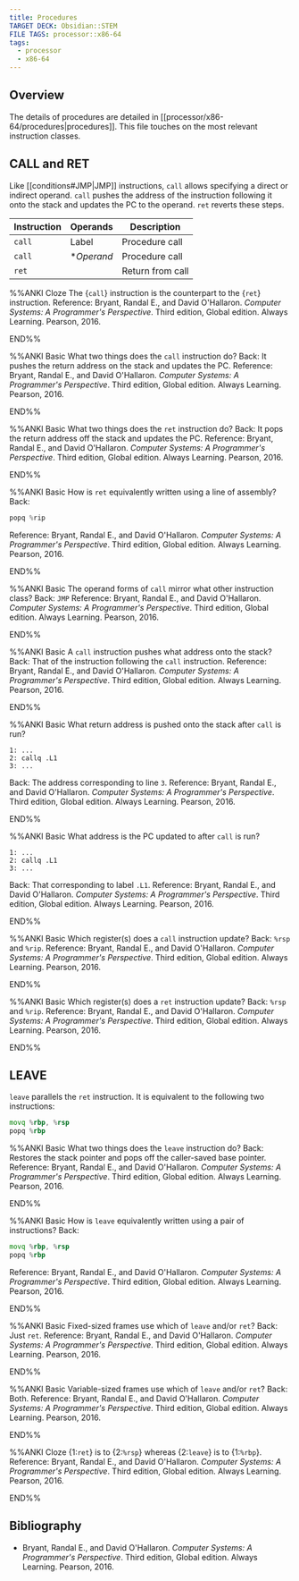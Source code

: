 ```yaml
---
title: Procedures
TARGET DECK: Obsidian::STEM
FILE TAGS: processor::x86-64
tags:
  - processor
  - x86-64
---
```


## Overview

The details of procedures are detailed in [[processor/x86-64/procedures|procedures]]. This file touches on the most relevant instruction classes.

## CALL and RET

Like [[conditions#JMP|JMP]] instructions, `call` allows specifying a direct or indirect operand. `call` pushes the address of the instruction following it onto the stack and updates the PC to the operand. `ret` reverts these steps.

| Instruction | Operands    | Description      |
| ----------- | ----------- | ---------------- |
| `call`      | Label       | Procedure call   |
| `call`      | \**Operand* | Procedure call   |
| `ret`       |             | Return from call |

%%ANKI
Cloze
The {`call`} instruction is the counterpart to the {`ret`} instruction.
Reference: Bryant, Randal E., and David O'Hallaron. *Computer Systems: A Programmer's Perspective*. Third edition, Global edition. Always Learning. Pearson, 2016.
<!--ID: 1728558288130-->
END%%

%%ANKI
Basic
What two things does the `call` instruction do?
Back: It pushes the return address on the stack and updates the PC.
Reference: Bryant, Randal E., and David O'Hallaron. *Computer Systems: A Programmer's Perspective*. Third edition, Global edition. Always Learning. Pearson, 2016.
<!--ID: 1728558288148-->
END%%

%%ANKI
Basic
What two things does the `ret` instruction do?
Back: It pops the return address off the stack and updates the PC.
Reference: Bryant, Randal E., and David O'Hallaron. *Computer Systems: A Programmer's Perspective*. Third edition, Global edition. Always Learning. Pearson, 2016.
<!--ID: 1728558288160-->
END%%

%%ANKI
Basic
How is `ret` equivalently written using a line of assembly?
Back:
```asm
popq %rip
```
Reference: Bryant, Randal E., and David O'Hallaron. *Computer Systems: A Programmer's Perspective*. Third edition, Global edition. Always Learning. Pearson, 2016.
<!--ID: 1731952634162-->
END%%

%%ANKI
Basic
The operand forms of `call` mirror what other instruction class?
Back: `JMP`
Reference: Bryant, Randal E., and David O'Hallaron. *Computer Systems: A Programmer's Perspective*. Third edition, Global edition. Always Learning. Pearson, 2016.
<!--ID: 1728558288165-->
END%%

%%ANKI
Basic
A `call` instruction pushes what address onto the stack?
Back: That of the instruction following the `call` instruction.
Reference: Bryant, Randal E., and David O'Hallaron. *Computer Systems: A Programmer's Perspective*. Third edition, Global edition. Always Learning. Pearson, 2016.
<!--ID: 1728558288171-->
END%%

%%ANKI
Basic
What return address is pushed onto the stack after `call` is run?
```x86
1: ...
2: callq .L1
3: ...
```
Back: The address corresponding to line `3`.
Reference: Bryant, Randal E., and David O'Hallaron. *Computer Systems: A Programmer's Perspective*. Third edition, Global edition. Always Learning. Pearson, 2016.
<!--ID: 1728558288177-->
END%%

%%ANKI
Basic
What address is the PC updated to after `call` is run?
```x86
1: ...
2: callq .L1
3: ...
```
Back: That corresponding to label `.L1`.
Reference: Bryant, Randal E., and David O'Hallaron. *Computer Systems: A Programmer's Perspective*. Third edition, Global edition. Always Learning. Pearson, 2016.
<!--ID: 1728558288183-->
END%%

%%ANKI
Basic
Which register(s) does a `call` instruction update?
Back: `%rsp` and `%rip`.
Reference: Bryant, Randal E., and David O'Hallaron. *Computer Systems: A Programmer's Perspective*. Third edition, Global edition. Always Learning. Pearson, 2016.
<!--ID: 1728559336730-->
END%%

%%ANKI
Basic
Which register(s) does a `ret` instruction update?
Back: `%rsp` and `%rip`.
Reference: Bryant, Randal E., and David O'Hallaron. *Computer Systems: A Programmer's Perspective*. Third edition, Global edition. Always Learning. Pearson, 2016.
<!--ID: 1728559336760-->
END%%

## LEAVE

`leave` parallels the `ret` instruction. It is equivalent to the following two instructions:

```asm
movq %rbp, %rsp
popq %rbp
```

%%ANKI
Basic
What two things does the `leave` instruction do?
Back: Restores the stack pointer and pops off the caller-saved base pointer.
Reference: Bryant, Randal E., and David O'Hallaron. *Computer Systems: A Programmer's Perspective*. Third edition, Global edition. Always Learning. Pearson, 2016.
<!--ID: 1731952634163-->
END%%

%%ANKI
Basic
How is `leave` equivalently written using a pair of instructions?
Back:
```asm
movq %rbp, %rsp
popq %rbp
```
Reference: Bryant, Randal E., and David O'Hallaron. *Computer Systems: A Programmer's Perspective*. Third edition, Global edition. Always Learning. Pearson, 2016.
<!--ID: 1731952634164-->
END%%

%%ANKI
Basic
Fixed-sized frames use which of `leave` and/or `ret`?
Back: Just `ret`.
Reference: Bryant, Randal E., and David O'Hallaron. *Computer Systems: A Programmer's Perspective*. Third edition, Global edition. Always Learning. Pearson, 2016.
<!--ID: 1731952715097-->
END%%

%%ANKI
Basic
Variable-sized frames use which of `leave` and/or `ret`?
Back: Both.
Reference: Bryant, Randal E., and David O'Hallaron. *Computer Systems: A Programmer's Perspective*. Third edition, Global edition. Always Learning. Pearson, 2016.
<!--ID: 1731952715103-->
END%%

%%ANKI
Cloze
{1:`ret`} is to {2:`%rsp`} whereas {2:`leave`} is to {1:`%rbp`}.
Reference: Bryant, Randal E., and David O'Hallaron. *Computer Systems: A Programmer's Perspective*. Third edition, Global edition. Always Learning. Pearson, 2016.
<!--ID: 1731952634165-->
END%%

## Bibliography

* Bryant, Randal E., and David O'Hallaron. *Computer Systems: A Programmer's Perspective*. Third edition, Global edition. Always Learning. Pearson, 2016.